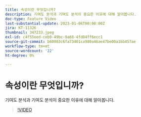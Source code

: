 ```yaml
---
title: 속성이란 무엇입니까?
description: 기여도 분석과 기여도 분석이 중요한 이유에 대해 알아봅니다.
doc-type: Feature Video
last-substantial-update: 2023-01-06T00:00:00Z
jira: KT-11326
thumbnail: 347233.jpeg
exl-id: c4f55eed-ceb0-49bc-9a68-4fd04ff6ecc1
source-git-commit: b60003c6fa73401ca980a46ae47be00a1bb457ae
workflow-type: tm+mt
source-wordcount: '22'
ht-degree: 0%

---
```


# 속성이란 무엇입니까?

기여도 분석과 기여도 분석이 중요한 이유에 대해 알아봅니다.

>[!VIDEO](https://video.tv.adobe.com/v/347233/?quality=12&learn=on)
